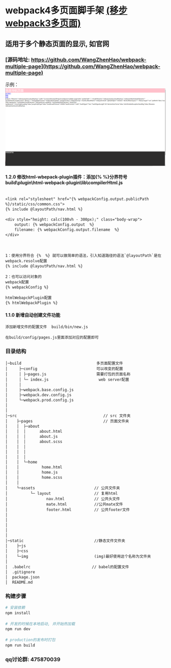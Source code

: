 # webpack4多页面脚手架 [(移步webpack3多页面)](https://github.com/WangZhenHao/webpack-multiple-page/tree/webpack3)

## 适用于多个静态页面的显示, 如官网   

### [源码地址: https://github.com/WangZhenHao/webpack-multiple-page](https://github.com/WangZhenHao/webpack-multiple-page)

示例：
![demo](https://github.com/WangZhenHao/webpack-multiple-page/raw/master/static/img/demo.jpg)

#### 1.2.0 修改html-wbepack-plugin插件：添加{%  %}分界符号 build\plugin\html-webpack-plugin\lib\compilerHtml.js

```

<link rel="stylesheet" href="{% webpackConfig.output.publicPath  %}/static/css/common.css">
{% include @layoutPath/nav.html %}

<div style="height: calc(100vh - 300px);" class="body-wrap">
    output: {% webpackConfig.output  %}
    filename: {% webpackConfig.output.filename  %}
</div>



1：使用分界符合 {%  %} 就可以做简单的语法，引入知道路径的语法`@layoutPath`是在webpack.resolve配置
{% include @layoutPath/nav.html %}

2：也可以访问对象的
webpack配置
{% webpackConfig %}

htmlWebapckPlugin配置
{% htmlWebpackPlugin %}

```


#### 1.1.0 新增自动创建文件功能
```
添加新增文件的配置文件  build/bin/new.js

在build/config/pages.js里面添加对应的配置即可
```

### 目录结构

```
│─build                                 多页面配置文件
│     ├─config                          可以改变的配置 
│     │ ├─pages.js                      需要打包的页面名称
│     │ └─ index.js                      web server配置
│     │ 
│     ├─webpack.base.config.js 
│     ├─webpack.dev.config.js
│     └─webpack.prod.config.js
│      
│     
│─src                                      // src 文件夹
│    ├─pages                               // 页面文件夹
│    │  ├─about
│    │  │      about.html
│    │  │      about.js
│    │  │      about.scss
│    │  │
│    │  │ 
│    │  │
│    │  └─home
│    │          home.html
│    │          home.js
│    │          home.scss
│    │
│    └─assets                          // 公共文件夹
│          └─ layout                   // 复用html     
│                 nav.html             // 公共头文件 
│                 mate.html            //公共mate文件
│                 footer.html          // 公共footer文件
│
│
│
│
│
│─static                               //静态文件文件夹
│    ├─js
│    ├─css
│    └─img                             (img)最好使用这个名称为文件夹
│
│  .babelrc                           // babel的配置文件
│  .gitignore
│  package.json
│  README.md

```



### 构建步骤
``` bash
# 安装依赖
npm install

# 开发的时候在本地启动, 并开始热加载
npm run dev

# production的发布时打包
npm run build
```

### qq讨论群: 475870039
